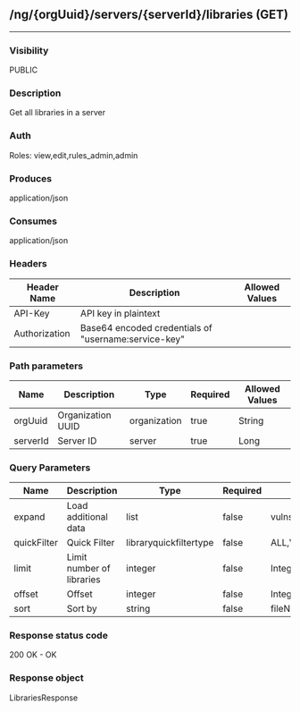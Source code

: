 ## /ng/{orgUuid}/servers/{serverId}/libraries (GET)
---
### Visibility
PUBLIC
### Description
Get all libraries in a server
### Auth
Roles: view,edit,rules_admin,admin
### Produces
application/json
### Consumes
application/json
### Headers
| Header Name | Description | Allowed Values |
| ----------- | ----------- | ----------- |
| API-Key | API key in plaintext |  |
| Authorization | Base64 encoded credentials of &quot;username:service-key&quot; |  |
### Path parameters
| Name | Description | Type | Required | Allowed Values |
| ----------- | ----------- | ----------- | ----------- | ----------- |
| orgUuid | Organization UUID | organization | true | String |
| serverId | Server ID | server | true | Long |
### Query Parameters
| Name | Description | Type | Required | Allowed Values |
| ----------- | ----------- | ----------- | ----------- | ----------- |
| expand | Load additional data | list | false | vulns,apps,quickFilters,servers,skip_links |
| quickFilter | Quick Filter | libraryquickfiltertype | false | ALL,VULNERABLE,VIOLATION,PRIVATE,PUBLIC,HIGH_RISK |
| limit | Limit number of libraries | integer | false | Integer |
| offset | Offset | integer | false | Integer |
| sort | Sort by | string | false | fileName,-fileName,score,-score |
### Response status code
200 OK - OK
### Response object
LibrariesResponse
